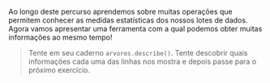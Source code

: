 Ao longo deste percurso aprendemos sobre muitas operações que permitem conhecer as medidas estatísticas dos nossos lotes de dados. Agora vamos apresentar uma ferramenta com a qual podemos obter muitas informações ao mesmo tempo!

> Tente em seu caderno `arvores.describe()`. Tente descobrir quais informações cada uma das linhas nos mostra e depois passe para o próximo exercício. 
